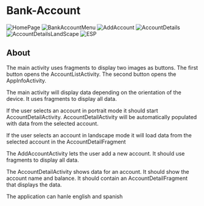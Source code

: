 # Bank-Account

![HomePage](Images/HomePage.JPG)
![BankAccountMenu](Images/BankAccountMenu.JPG)
![AddAccount](Images/AddAccount.JPG)
![AccountDetails](Images/AccountDetails.JPG)
![AccountDetailsLandScape](Images/AccountDetailsLandScape.JPG)
![ESP](Images/ESP.JPG)


## About

The main activity uses fragments to display two images as buttons. The first button opens the AccountListActivity. The second
button opens the AppInfoActivity.

The main activity will display data depending on the orientation of the device. It uses
fragments to display all data.

If the user selects an account in portrait mode it should start AccountDetailActivity.
AccountDetailActivity will be automatically populated with data from the selected account.

If the user selects an account in landscape mode it will load data from the selected account in the
AccountDetailFragment

The AddAccountActivity lets the user add a new account. It should use fragments to
display all data.


The AccountDetailActivity shows data for an account. It should show the account name
and balance. It should contain an AccountDetailFragment that displays the data.

The application can hanle english and spanish
